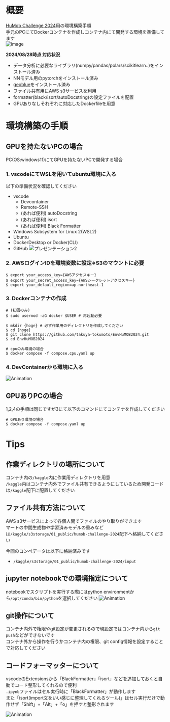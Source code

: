 # 概要
[HuMob Challenge 2024](https://wp.nyu.edu/humobchallenge2024/)用の環境構築手順  
手元のPCにてDockerコンテナを作成しコンテナ内にて開発する環境を準備してます  
![image](https://github.com/user-attachments/assets/6afe4e0b-9075-4b65-a062-127fe8222145)

**2024/08/28時点 対応状況**
- データ分析に必要なライブラリ(numpy/pandas/polars/scikitlearn..)をインストール済み
- NNモデル用のpytorchをインストール済み
- [geoblue](https://github.com/yahoojapan/geobleu)をインストール済み
- ファイル共有用にAWS s3サービスを利用
- formatter(black/isort/autoDocstring)の設定ファイルを配置
- GPUありなしそれぞれに対応したDockerfileを用意

# 環境構築の手順
## GPUを持たないPCの場合
PC(OS:windows11)にてGPUを持たないPCで開発する場合  

### 1. vscodeにてWSLを用いてubuntu環境に入る

以下の準備状況を確認してください
- vscode
  - Devcontainer
  - Remote-SSH
  - (あれば便利) autoDocstring
  - (あれば便利) isort
  - (あれば便利) Black Formatter
- Windows Subsystem for Linux 2(WSL2)
- Ubuntu
- DockerDesktop or Docker(CLI)
- GitHub 
![プレゼンテーション2](https://github.com/user-attachments/assets/46d55231-a4cc-41f6-b05d-64e3f27e46b0)

### 2. AWSログインIDを環境変数に設定※S3のマウントに必要  
```shell
$ export your_access_key={AWSアクセスキー}
$ export your_secret_access_key={AWSシークレットアクセスキー}
$ export your_default_region=ap-northeast-1
```

### 3. Dockerコンテナの作成  

```shell
# (初回のみ)
$ sudo usermod -aG docker $USER # 再起動必要

$ mkdir {hoge} # 必ず作業用のディレクトリを作成してください
$ cd {hoge}
$ git clone https://github.com/takuya-tokumoto/EnvHuMOB2024.git
$ cd EnvHuMOB2024

# cpuのみ環境の場合
$ docker compose -f compose.cpu.yaml up 
```

### 4. DevContainerから環境に入る  
![Animation](https://github.com/user-attachments/assets/cbe9c6bf-42e5-4a39-b326-6a713ce83750)


## GPUありPCの場合
1,2,4の手順は同じですが3にて以下のコマンドにてコンテナを作成してください

```shell
# GPUあり環境の場合
$ docker compose -f compose.yaml up 
```

# Tips
## 作業ディレクトリの場所について
コンテナ内の`/kaggle`内に作業用ディレクトリを用意  
`/kaggle`内はコンテナ内外でファイル共有できるようにしているため開発コードは`/kaggle`配下に配置してください  

## ファイル共有方法について
AWS s3サービスによって各個人間でファイルのやり取りができます  
マートの中間生成物や学習済みモデルの重みなどは`/kaggle/s3storage/01_public/humob-challenge-2024`配下へ格納してください  

今回のコンペデータは以下に格納済みです
- `/kaggle/s3storage/01_public/humob-challenge-2024/input`

## jupyter notebookでの環境指定について
notebookでスクリプトを実行する際にはpython environmentから`/opt/conda/bin/python`を選択してください
![Animation](https://github.com/user-attachments/assets/fe08f7cf-ee47-438e-8e54-02c7f1325075)

## git操作について
コンテナ内外で権限やgit設定が変更されるので現設定ではコンテナ内から`git push`などができないです  
コンテナ外から操作を行うかコンテナ内の権限、git config情報を設定することで対応してください  

## コードフォーマッターについて
vscodeのExtensionsから「BlackFormatter」「isort」などを追加しておくと自動でコード整形してくれるので便利  
`.ipynb`ファイルはセル実行時に「BlackFormatter」が動作します  
また「isort(import文をいい感じに整理してくれるツール)」はセル実行だけで動作せず「Shift」+「Alt」+「o」を押すと整形されます  

![Animation](https://github.com/user-attachments/assets/3e920b50-07dc-46d1-b0d1-01495eb985fd)
